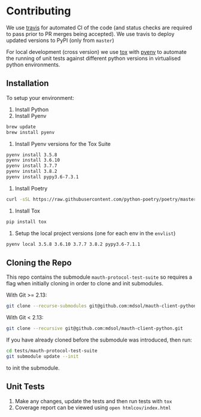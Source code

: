 # Contributing

We use [travis](https://travis-ci.org) for automated CI of the code (and status checks are required to pass prior to PR merges being accepted).
We use travis to deploy updated versions to PyPI (only from `master`)

For local development (cross version) we use [tox](http://tox.readthedocs.io/en/latest/) with [pyenv](https://github.com/pyenv/pyenv) to automate the running of unit tests against different python versions in virtualised python environments.

## Installation

To setup your environment:
1. Install Python
1. Install Pyenv
  ```bash
  brew update
  brew install pyenv
  ```
1. Install Pyenv versions for the Tox Suite
  ```bash
  pyenv install 3.5.8
  pyenv install 3.6.10
  pyenv install 3.7.7
  pyenv install 3.8.2
  pyenv install pypy3.6-7.3.1
  ```
1. Install Poetry
  ```bash
  curl -sSL https://raw.githubusercontent.com/python-poetry/poetry/master/get-poetry.py | python
  ```
1. Install Tox
  ```bash
  pip install tox
  ```
1. Setup the local project versions (one for each env in the `envlist`)
  ```bash
  pyenv local 3.5.8 3.6.10 3.7.7 3.8.2 pypy3.6-7.1.1
  ```


## Cloning the Repo

This repo contains the submodule `mauth-protocol-test-suite` so requires a flag when initially cloning in order to clone and init submodules.

With Git >= 2.13:
```sh
git clone --recurse-submodules git@github.com:mdsol/mauth-client-python.git
```

With Git < 2.13:
```sh
git clone --recursive git@github.com:mdsol/mauth-client-python.git
```

If you have already cloned before the submodule was introduced, then run:
```sh
cd tests/mauth-protocol-test-suite
git submodule update --init
```

to init the submodule.


## Unit Tests

1. Make any changes, update the tests and then run tests with `tox`
1. Coverage report can be viewed using `open htmlcov/index.html`
